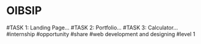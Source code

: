 # OIBSIP
#TASK 1:
    Landing Page...
#TASK 2:
    Portfolio...
#TASK 3:
    Calculator...
#internship #opportunity #share #web development and designing #level 1
